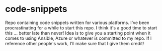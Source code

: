 # code-snippets
Repo containing code snippets written for various platforms.
I've been procrastinating for a while to start this repo. I think it's a good time to start this ... better late than never! 
Idea is to give you a starting point when it comes to using Ansible, Azure or whatever is committed to my repo. 
If I reference other people's work, I'll make sure that I give them credit! 
